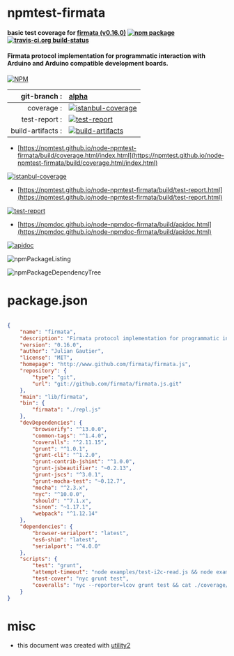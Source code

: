 # npmtest-firmata

#### basic test coverage for  [firmata (v0.16.0)](http://www.github.com/firmata/firmata.js)  [![npm package](https://img.shields.io/npm/v/npmtest-firmata.svg?style=flat-square)](https://www.npmjs.org/package/npmtest-firmata) [![travis-ci.org build-status](https://api.travis-ci.org/npmtest/node-npmtest-firmata.svg)](https://travis-ci.org/npmtest/node-npmtest-firmata)

#### Firmata protocol implementation for programmatic interaction with Arduino and Arduino compatible development boards.

[![NPM](https://nodei.co/npm/firmata.png?downloads=true&downloadRank=true&stars=true)](https://www.npmjs.com/package/firmata)

| git-branch : | [alpha](https://github.com/npmtest/node-npmtest-firmata/tree/alpha)|
|--:|:--|
| coverage : | [![istanbul-coverage](https://npmtest.github.io/node-npmtest-firmata/build/coverage.badge.svg)](https://npmtest.github.io/node-npmtest-firmata/build/coverage.html/index.html)|
| test-report : | [![test-report](https://npmtest.github.io/node-npmtest-firmata/build/test-report.badge.svg)](https://npmtest.github.io/node-npmtest-firmata/build/test-report.html)|
| build-artifacts : | [![build-artifacts](https://npmtest.github.io/node-npmtest-firmata/glyphicons_144_folder_open.png)](https://github.com/npmtest/node-npmtest-firmata/tree/gh-pages/build)|

- [https://npmtest.github.io/node-npmtest-firmata/build/coverage.html/index.html](https://npmtest.github.io/node-npmtest-firmata/build/coverage.html/index.html)

[![istanbul-coverage](https://npmtest.github.io/node-npmtest-firmata/build/screenCapture.buildCi.browser.%252Ftmp%252Fbuild%252Fcoverage.lib.html.png)](https://npmtest.github.io/node-npmtest-firmata/build/coverage.html/index.html)

- [https://npmtest.github.io/node-npmtest-firmata/build/test-report.html](https://npmtest.github.io/node-npmtest-firmata/build/test-report.html)

[![test-report](https://npmtest.github.io/node-npmtest-firmata/build/screenCapture.buildCi.browser.%252Ftmp%252Fbuild%252Ftest-report.html.png)](https://npmtest.github.io/node-npmtest-firmata/build/test-report.html)

- [https://npmdoc.github.io/node-npmdoc-firmata/build/apidoc.html](https://npmdoc.github.io/node-npmdoc-firmata/build/apidoc.html)

[![apidoc](https://npmdoc.github.io/node-npmdoc-firmata/build/screenCapture.buildCi.browser.%252Ftmp%252Fbuild%252Fapidoc.html.png)](https://npmdoc.github.io/node-npmdoc-firmata/build/apidoc.html)

![npmPackageListing](https://npmtest.github.io/node-npmtest-firmata/build/screenCapture.npmPackageListing.svg)

![npmPackageDependencyTree](https://npmtest.github.io/node-npmtest-firmata/build/screenCapture.npmPackageDependencyTree.svg)



# package.json

```json

{
    "name": "firmata",
    "description": "Firmata protocol implementation for programmatic interaction with Arduino and Arduino compatible development boards.",
    "version": "0.16.0",
    "author": "Julian Gautier",
    "license": "MIT",
    "homepage": "http://www.github.com/firmata/firmata.js",
    "repository": {
        "type": "git",
        "url": "git://github.com/firmata/firmata.js.git"
    },
    "main": "lib/firmata",
    "bin": {
        "firmata": "./repl.js"
    },
    "devDependencies": {
        "browserify": "^13.0.0",
        "common-tags": "^1.4.0",
        "coveralls": "^2.11.15",
        "grunt": "^1.0.1",
        "grunt-cli": "^1.2.0",
        "grunt-contrib-jshint": "^1.0.0",
        "grunt-jsbeautifier": "~0.2.13",
        "grunt-jscs": "^3.0.1",
        "grunt-mocha-test": "~0.12.7",
        "mocha": "^2.3.x",
        "nyc": "^10.0.0",
        "should": "^7.1.x",
        "sinon": "~1.17.1",
        "webpack": "^1.12.14"
    },
    "dependencies": {
        "browser-serialport": "latest",
        "es6-shim": "latest",
        "serialport": "^4.0.0"
    },
    "scripts": {
        "test": "grunt",
        "attempt-timeout": "node examples/test-i2c-read.js && node examples/test-i2c-read.js && node examples/test-analog-read.js && node examples/test-analog-read.js && node examples/test-serial-read.js && node examples/test-serial-read.js",
        "test-cover": "nyc grunt test",
        "coveralls": "nyc --reporter=lcov grunt test && cat ./coverage/lcov.info | coveralls"
    }
}
```



# misc
- this document was created with [utility2](https://github.com/kaizhu256/node-utility2)
